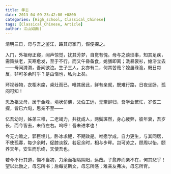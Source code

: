 ```yaml
---
title: 孝志
date: 2013-04-09 23:42:00 +0800
categories: [High_school, Classical_Chinese]
tags: [Classical_Chinese, Article]
author: 江山如画丨
---
```


清明三日，母与吾之鉴江，路其母家门，假便探之。

入门，外祖母正寝，闻声惊觉，扰其芳梦，自觉有愧。母与之谈琐事，知其足疾，需策扶老，天寒愈发，至于不行。而又午昏备食，媳膳即离；洗暴裳衫，媳浴立去——母闻潸潸，吾闻欲泣。生子三人，女亦有二，何其苦哉？媳虽碌渔，既日每反，非可多余时乎？是由惰也，私为上矣。

环视器物，衣柜木席，桌灶而已，唯其居此，鲜有亲就，既难行路，日夜坐卧，孤闷可知！

思及祖父母，居于金峰，境状仿佛，父伯工远，无奈鲜归，吾学业繁忙，岁仅二探，皆已六旬，思亲不至——

忆吾幼时，姊弟三稚，二老竭力，共抚成人，两鬓斑然，身心疲弊，彼年衰，吾岁长，而今皆去，未侍左右。呜呼！吾未进孝也！

今无力赡之，郭巨埋儿，卧冰求鲤，不期效是。唯愿学成，自力更生，与其同居，不使孤寡，每少余时，促膝淡叙，若足余时，相与步畔。岂可劳之，顾周以怡，颐养天年，安生而乐终，天使吾也。

若今不行其道，悔不当初，力余而相隔阴阳，远哉。子愈养而亲不在，何其悲乎！望以此励之，毋忘所书；后每览斯文，毋忘所感；难亲友弗决，毋忘所育。